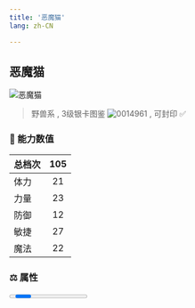 ```yaml
---
title: '恶魔猫'
lang: zh-CN

---
```


<RouterBack />

## 恶魔猫

![恶魔猫](https://user-images.githubusercontent.com/78347270/115937679-6be29c00-a4d3-11eb-9769-531c2aaedff0.gif) 

> 野兽系 , 3级银卡图鉴 ![0014961](https://user-images.githubusercontent.com/78347270/115963858-4e0d4980-a55c-11eb-87f1-acea62ff25da.gif) , 可封印 ✅ 


### 💪 能力数值

| 总档次       | 105            |
| :----------- |:-------------:|
| 体力      | 21   <Stars :number="2" />  |
| 力量      | 23   <Stars :number="2.5" />  |
| 防御      | 12  <Stars :number="1" />  | 
| 敏捷      | 27  <Stars :number="2.5" />  | 
| 魔法      | 22  <Stars :number="2" />   | 


### ⚖️ 属性


<Progress earth :number="7" />

<Progress water :number="0" />

<Progress fire :number="0" />

<Progress wind :number="3" />

### ✨ 技能栏 <Strong>9个</Strong>

- 攻击
- 防御
- 强力陨石魔法 Lv1

### 👶 1级出现点

- 莎莲娜西边洞窟杰诺瓦侧1楼(15.15)、(14.18)



